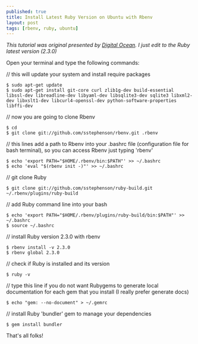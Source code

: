 ```yaml
---
published: true
title: Install Latest Ruby Version on Ubuntu with Rbenv
layout: post
tags: [rbenv, ruby, ubuntu]
---
```

*This tutorial was original presented by [Digital Ocean](https://www.digitalocean.com/community/tutorials/how-to-install-ruby-on-rails-with-rbenv-on-ubuntu-14-04 "Digital Ocean"). I just edit to the Ruby latest version (2.3.0)*

Open your terminal and type the following commands:

// this will update your system and install require packages

    $ sudo apt-get update
    $ sudo apt-get install git-core curl zlib1g-dev build-essential libssl-dev libreadline-dev libyaml-dev libsqlite3-dev sqlite3 libxml2-dev libxslt1-dev libcurl4-openssl-dev python-software-properties libffi-dev

// now you are going to clone Rbenv

    $ cd
    $ git clone git://github.com/sstephenson/rbenv.git .rbenv

// this lines add a path to Rbenv into your .bashrc file (configuration file for bash terminal), so you can access Rbenv just typing 'rbenv'

    $ echo 'export PATH="$HOME/.rbenv/bin:$PATH"' >> ~/.bashrc
    $ echo 'eval "$(rbenv init -)"' >> ~/.bashrc

// git clone Ruby

    $ git clone git://github.com/sstephenson/ruby-build.git ~/.rbenv/plugins/ruby-build

// add Ruby command line into your bash

    $ echo 'export PATH="$HOME/.rbenv/plugins/ruby-build/bin:$PATH"' >> ~/.bashrc
    $ source ~/.bashrc

// install Ruby version 2.3.0 with rbenv

    $ rbenv install -v 2.3.0
    $ rbenv global 2.3.0

// check if Ruby is installed and its version

    $ ruby -v

// type this line if you do not want Rubygems to generate local documentation for each gem that you install (I really prefer generate docs)

    $ echo "gem: --no-document" > ~/.gemrc

// install Ruby 'bundler' gem to manage your dependencies

    $ gem install bundler

That's all folks!
